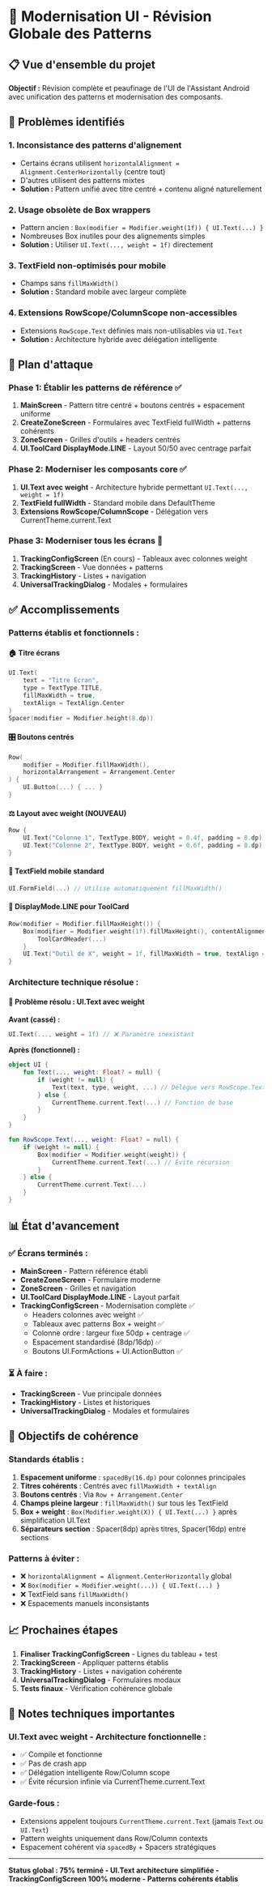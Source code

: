 # 🎨 Modernisation UI - Révision Globale des Patterns

## 📋 Vue d'ensemble du projet

**Objectif :** Révision complète et peaufinage de l'UI de l'Assistant Android avec unification des patterns et modernisation des composants.

## 🎯 Problèmes identifiés

### 1. **Inconsistance des patterns d'alignement**
- Certains écrans utilisent `horizontalAlignment = Alignment.CenterHorizontally` (centre tout)
- D'autres utilisent des patterns mixtes
- **Solution :** Pattern unifié avec titre centré + contenu aligné naturellement

### 2. **Usage obsolète de Box wrappers**
- Pattern ancien : `Box(modifier = Modifier.weight(1f)) { UI.Text(...) }`
- Nombreuses Box inutiles pour des alignements simples
- **Solution :** Utiliser `UI.Text(..., weight = 1f)` directement

### 3. **TextField non-optimisés pour mobile**
- Champs sans `fillMaxWidth()` 
- **Solution :** Standard mobile avec largeur complète

### 4. **Extensions RowScope/ColumnScope non-accessibles**
- Extensions `RowScope.Text` définies mais non-utilisables via `UI.Text`
- **Solution :** Architecture hybride avec délégation intelligente

## 🚀 Plan d'attaque

### Phase 1: Établir les patterns de référence ✅
1. **MainScreen** - Pattern titre centré + boutons centrés + espacement uniforme
2. **CreateZoneScreen** - Formulaires avec TextField fullWidth + patterns cohérents  
3. **ZoneScreen** - Grilles d'outils + headers centrés
4. **UI.ToolCard DisplayMode.LINE** - Layout 50/50 avec centrage parfait

### Phase 2: Moderniser les composants core ✅
1. **UI.Text avec weight** - Architecture hybride permettant `UI.Text(..., weight = 1f)`
2. **TextField fullWidth** - Standard mobile dans DefaultTheme
3. **Extensions RowScope/ColumnScope** - Délégation vers CurrentTheme.current.Text

### Phase 3: Moderniser tous les écrans 🔄
1. **TrackingConfigScreen** (En cours) - Tableaux avec colonnes weight
2. **TrackingScreen** - Vue données + patterns
3. **TrackingHistory** - Listes + navigation
4. **UniversalTrackingDialog** - Modales + formulaires

## ✅ Accomplissements

### **Patterns établis et fonctionnels :**

#### 🏠 **Titre écrans**
```kotlin
UI.Text(
    text = "Titre Écran",
    type = TextType.TITLE,
    fillMaxWidth = true,
    textAlign = TextAlign.Center
)
Spacer(modifier = Modifier.height(8.dp))
```

#### 🎛️ **Boutons centrés**
```kotlin
Row(
    modifier = Modifier.fillMaxWidth(),
    horizontalArrangement = Arrangement.Center
) {
    UI.Button(...) { ... }
}
```

#### ⚖️ **Layout avec weight (NOUVEAU)**
```kotlin
Row {
    UI.Text("Colonne 1", TextType.BODY, weight = 0.4f, padding = 8.dp)
    UI.Text("Colonne 2", TextType.BODY, weight = 0.6f, padding = 8.dp) 
}
```

#### 📱 **TextField mobile standard**
```kotlin
UI.FormField(...) // Utilise automatiquement fillMaxWidth()
```

#### 🎨 **DisplayMode.LINE pour ToolCard**
```kotlin
Row(modifier = Modifier.fillMaxHeight()) {
    Box(modifier = Modifier.weight(1f).fillMaxHeight(), contentAlignment = Alignment.Center) {
        ToolCardHeader(...)
    }
    UI.Text("Outil de X", weight = 1f, fillMaxWidth = true, textAlign = TextAlign.Center)
}
```

### **Architecture technique résolue :**

#### 🔧 **Problème résolu : UI.Text avec weight**
**Avant (cassé) :**
```kotlin
UI.Text(..., weight = 1f) // ❌ Paramètre inexistant
```

**Après (fonctionnel) :**
```kotlin
object UI {
    fun Text(..., weight: Float? = null) {
        if (weight != null) {
            Text(text, type, weight, ...) // Délègue vers RowScope.Text
        } else {
            CurrentTheme.current.Text(...) // Fonction de base
        }
    }
}

fun RowScope.Text(..., weight: Float? = null) {
    if (weight != null) {
        Box(modifier = Modifier.weight(weight)) {
            CurrentTheme.current.Text(...) // Évite récursion
        }
    } else {
        CurrentTheme.current.Text(...)
    }
}
```

## 📊 État d'avancement

### ✅ **Écrans terminés :**
- **MainScreen** - Pattern référence établi
- **CreateZoneScreen** - Formulaire moderne
- **ZoneScreen** - Grilles et navigation
- **UI.ToolCard DisplayMode.LINE** - Layout parfait
- **TrackingConfigScreen** - Modernisation complète ✅
  - Headers colonnes avec weight ✅
  - Tableaux avec patterns Box + weight ✅
  - Colonne ordre : largeur fixe 50dp + centrage ✅
  - Espacement standardisé (8dp/16dp) ✅
  - Boutons UI.FormActions + UI.ActionButton ✅

### ⏳ **À faire :**
- **TrackingScreen** - Vue principale données
- **TrackingHistory** - Listes et historiques  
- **UniversalTrackingDialog** - Modales et formulaires

## 🎯 Objectifs de cohérence

### **Standards établis :**
1. **Espacement uniforme** : `spacedBy(16.dp)` pour colonnes principales
2. **Titres cohérents** : Centrés avec `fillMaxWidth + textAlign`
3. **Boutons centrés** : Via `Row + Arrangement.Center` 
4. **Champs pleine largeur** : `fillMaxWidth()` sur tous les TextField
5. **Box + weight** : `Box(Modifier.weight(X)) { UI.Text(...) }` après simplification UI.Text
6. **Séparateurs section** : Spacer(8dp) après titres, Spacer(16dp) entre sections

### **Patterns à éviter :**
- ❌ `horizontalAlignment = Alignment.CenterHorizontally` global
- ❌ `Box(modifier = Modifier.weight(...)) { UI.Text(...) }`
- ❌ TextField sans `fillMaxWidth()`
- ❌ Espacements manuels inconsistants

## 📈 Prochaines étapes

1. **Finaliser TrackingConfigScreen** - Lignes du tableau + test
2. **TrackingScreen** - Appliquer patterns établis
3. **TrackingHistory** - Listes + navigation cohérente  
4. **UniversalTrackingDialog** - Formulaires modaux
5. **Tests finaux** - Vérification cohérence globale

## 🚨 Notes techniques importantes

### **UI.Text avec weight - Architecture fonctionnelle :**
- ✅ Compile et fonctionne
- ✅ Pas de crash app 
- ✅ Délégation intelligente Row/Column scope
- ✅ Évite récursion infinie via CurrentTheme.current.Text

### **Garde-fous :**
- Extensions appelent toujours `CurrentTheme.current.Text` (jamais `Text` ou `UI.Text`)
- Pattern weights uniquement dans Row/Column contexts
- Espacement cohérent via `spacedBy` + Spacers stratégiques

---

**Status global : 75% terminé - UI.Text architecture simplifiée - TrackingConfigScreen 100% moderne - Patterns cohérents établis**
